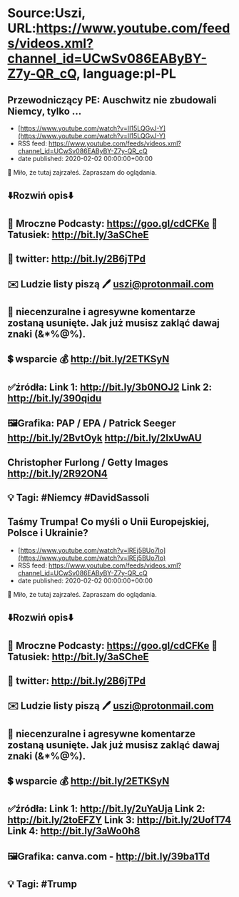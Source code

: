 # Source:Uszi, URL:https://www.youtube.com/feeds/videos.xml?channel_id=UCwSv086EAByBY-Z7y-QR_cQ, language:pl-PL

## Przewodniczący PE: Auschwitz nie zbudowali Niemcy, tylko ...
 - [https://www.youtube.com/watch?v=II15LQGvJ-Y](https://www.youtube.com/watch?v=II15LQGvJ-Y)
 - RSS feed: https://www.youtube.com/feeds/videos.xml?channel_id=UCwSv086EAByBY-Z7y-QR_cQ
 - date published: 2020-02-02 00:00:00+00:00

🤪 Miło, że tutaj zajrzałeś.  Zapraszam do oglądania.

⬇️Rozwiń opis⬇️
-------------------------------------------------------------
👀 Mroczne Podcasty: https://goo.gl/cdCFKe
👀 Tatusiek: http://bit.ly/3aSCheE
-------------------------------------------------------------
👀 twitter: http://bit.ly/2B6jTPd
-------------------------------------------------------------
✉️ Ludzie listy piszą 
🖊️ uszi@protonmail.com
-------------------------------------------------------------
👺 niecenzuralne i agresywne komentarze zostaną usunięte.  Jak już musisz zakląć dawaj znaki (&*%@%).
-------------------------------------------------------------
💲 wsparcie
💰 http://bit.ly/2ETKSyN
-------------------------------------------------------------
✅źródła:
Link 1:                   http://bit.ly/3b0NOJ2
Link 2:                   http://bit.ly/390qidu
-------------------------------------------------------------
🖼Grafika: 
PAP / EPA / Patrick Seeger 
http://bit.ly/2BvtOyk
http://bit.ly/2lxUwAU
---
Christopher Furlong / Getty Images
http://bit.ly/2R92ON4
-------------------------------------------------------------
💡 Tagi: #Niemcy #DavidSassoli
-------------------------------------------------------------

## Taśmy Trumpa! Co myśli o Unii Europejskiej, Polsce i Ukrainie?
 - [https://www.youtube.com/watch?v=lREj5BUo7Io](https://www.youtube.com/watch?v=lREj5BUo7Io)
 - RSS feed: https://www.youtube.com/feeds/videos.xml?channel_id=UCwSv086EAByBY-Z7y-QR_cQ
 - date published: 2020-02-02 00:00:00+00:00

🤪 Miło, że tutaj zajrzałeś.  Zapraszam do oglądania.

⬇️Rozwiń opis⬇️
-------------------------------------------------------------
👀 Mroczne Podcasty: https://goo.gl/cdCFKe
👀 Tatusiek: http://bit.ly/3aSCheE
-------------------------------------------------------------
👀 twitter: http://bit.ly/2B6jTPd
-------------------------------------------------------------
✉️ Ludzie listy piszą 
🖊️ uszi@protonmail.com
-------------------------------------------------------------
👺 niecenzuralne i agresywne komentarze zostaną usunięte.  Jak już musisz zakląć dawaj znaki (&*%@%).
-------------------------------------------------------------
💲 wsparcie
💰 http://bit.ly/2ETKSyN
-------------------------------------------------------------
✅źródła:
Link 1:                   http://bit.ly/2uYaUja
Link 2:                   http://bit.ly/2toEFZY
Link 3:                   http://bit.ly/2UofT74
Link 4:                   http://bit.ly/3aWo0h8
-------------------------------------------------------------
🖼Grafika: 
canva.com - http://bit.ly/39ba1Td
-------------------------------------------------------------
💡 Tagi: #Trump
-------------------------------------------------------------

